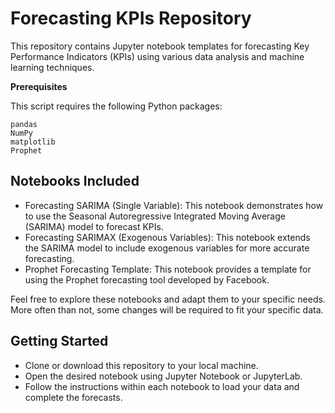 # Forecasting KPIs Repository

This repository contains Jupyter notebook templates for forecasting Key Performance Indicators (KPIs) using various data analysis and machine learning techniques.

**Prerequisites**

This script requires the following Python packages:
```
pandas
NumPy
matplotlib
Prophet
```

## Notebooks Included

- Forecasting SARIMA (Single Variable): This notebook demonstrates how to use the Seasonal Autoregressive Integrated Moving Average (SARIMA) model to forecast KPIs.
- Forecasting SARIMAX (Exogenous Variables): This notebook extends the SARIMA model to include exogenous variables for more accurate forecasting.
- Prophet Forecasting Template: This notebook provides a template for using the Prophet forecasting tool developed by Facebook.

Feel free to explore these notebooks and adapt them to your specific needs. More often than not, some changes will be required to fit your specific data.

## Getting Started

- Clone or download this repository to your local machine.
- Open the desired notebook using Jupyter Notebook or JupyterLab.
- Follow the instructions within each notebook to load your data and complete the forecasts.
